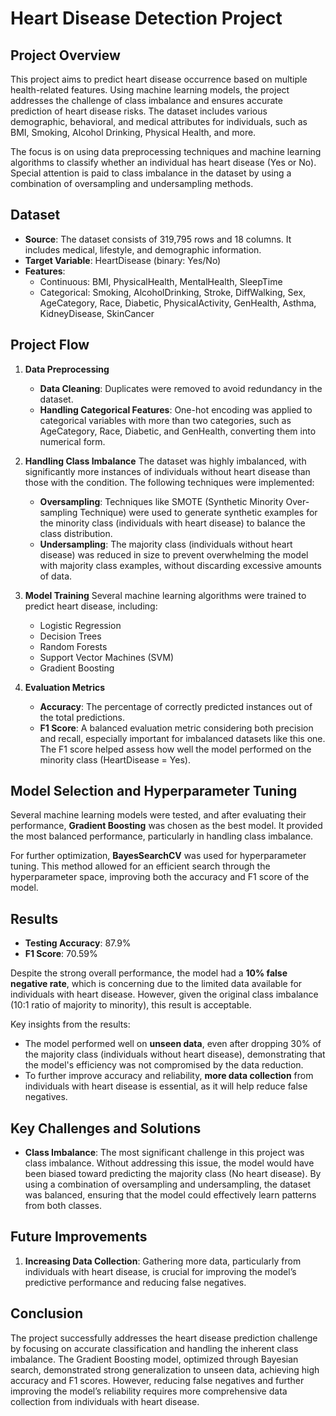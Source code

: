 # Heart Disease Detection Project

## Project Overview
This project aims to predict heart disease occurrence based on multiple health-related features. Using machine learning models, the project addresses the challenge of class imbalance and ensures accurate prediction of heart disease risks. The dataset includes various demographic, behavioral, and medical attributes for individuals, such as BMI, Smoking, Alcohol Drinking, Physical Health, and more.

The focus is on using data preprocessing techniques and machine learning algorithms to classify whether an individual has heart disease (Yes or No). Special attention is paid to class imbalance in the dataset by using a combination of oversampling and undersampling methods.

## Dataset

- **Source**: The dataset consists of 319,795 rows and 18 columns. It includes medical, lifestyle, and demographic information.
- **Target Variable**: HeartDisease (binary: Yes/No)
- **Features**:
  - Continuous: BMI, PhysicalHealth, MentalHealth, SleepTime
  - Categorical: Smoking, AlcoholDrinking, Stroke, DiffWalking, Sex, AgeCategory, Race, Diabetic, PhysicalActivity, GenHealth, Asthma, KidneyDisease, SkinCancer

## Project Flow

1. **Data Preprocessing**
   - **Data Cleaning**: Duplicates were removed to avoid redundancy in the dataset.
   - **Handling Categorical Features**: One-hot encoding was applied to categorical variables with more than two categories, such as AgeCategory, Race, Diabetic, and GenHealth, converting them into numerical form.

2. **Handling Class Imbalance**
   The dataset was highly imbalanced, with significantly more instances of individuals without heart disease than those with the condition. The following techniques were implemented:
   - **Oversampling**: Techniques like SMOTE (Synthetic Minority Over-sampling Technique) were used to generate synthetic examples for the minority class (individuals with heart disease) to balance the class distribution.
   - **Undersampling**: The majority class (individuals without heart disease) was reduced in size to prevent overwhelming the model with majority class examples, without discarding excessive amounts of data.

3. **Model Training**
   Several machine learning algorithms were trained to predict heart disease, including:
   - Logistic Regression
   - Decision Trees
   - Random Forests
   - Support Vector Machines (SVM)
   - Gradient Boosting

4. **Evaluation Metrics**
   - **Accuracy**: The percentage of correctly predicted instances out of the total predictions.
   - **F1 Score**: A balanced evaluation metric considering both precision and recall, especially important for imbalanced datasets like this one. The F1 score helped assess how well the model performed on the minority class (HeartDisease = Yes).

## Model Selection and Hyperparameter Tuning

Several machine learning models were tested, and after evaluating their performance, **Gradient Boosting** was chosen as the best model. It provided the most balanced performance, particularly in handling class imbalance. 

For further optimization, **BayesSearchCV** was used for hyperparameter tuning. This method allowed for an efficient search through the hyperparameter space, improving both the accuracy and F1 score of the model.

## Results

- **Testing Accuracy**: 87.9%
- **F1 Score**: 70.59%

Despite the strong overall performance, the model had a **10% false negative rate**, which is concerning due to the limited data available for individuals with heart disease. However, given the original class imbalance (10:1 ratio of majority to minority), this result is acceptable.

Key insights from the results:
- The model performed well on **unseen data**, even after dropping 30% of the majority class (individuals without heart disease), demonstrating that the model's efficiency was not compromised by the data reduction.
- To further improve accuracy and reliability, **more data collection** from individuals with heart disease is essential, as it will help reduce false negatives.

## Key Challenges and Solutions

- **Class Imbalance**: The most significant challenge in this project was class imbalance. Without addressing this issue, the model would have been biased toward predicting the majority class (No heart disease). By using a combination of oversampling and undersampling, the dataset was balanced, ensuring that the model could effectively learn patterns from both classes.

## Future Improvements

1. **Increasing Data Collection**: Gathering more data, particularly from individuals with heart disease, is crucial for improving the model’s predictive performance and reducing false negatives.

## Conclusion

The project successfully addresses the heart disease prediction challenge by focusing on accurate classification and handling the inherent class imbalance. The Gradient Boosting model, optimized through Bayesian search, demonstrated strong generalization to unseen data, achieving high accuracy and F1 scores. However, reducing false negatives and further improving the model’s reliability requires more comprehensive data collection from individuals with heart disease.
